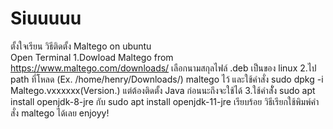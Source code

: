 # Siuuuuu
ตั้งใจเรียน
วิธีติดตั้ง Maltego on ubuntu  
Open Terminal
1.Dowload Maltego  from https://www.maltego.com/downloads/ เลือกนามสกุลไฟล์ .deb เป็นของ linux
2.ไป path ที่โหลด (Ex. /home/henry/Downloads/) maltego ไว้ และใช้คำสั่ง sudo dpkg -i Maltego.vxxxxxx(Version.) 
แต่ต้องติดตั้ง Java ก่อนนะถึงจะใช้ได้
3.ใช้คำสัั่ง sudo apt install openjdk-8-jre กับ sudo apt install openjdk-11-jre
เรียบร้อย วิธีเรียกใช้พิมพ์คำสั่ง maltego ได้เลย enjoyy!

